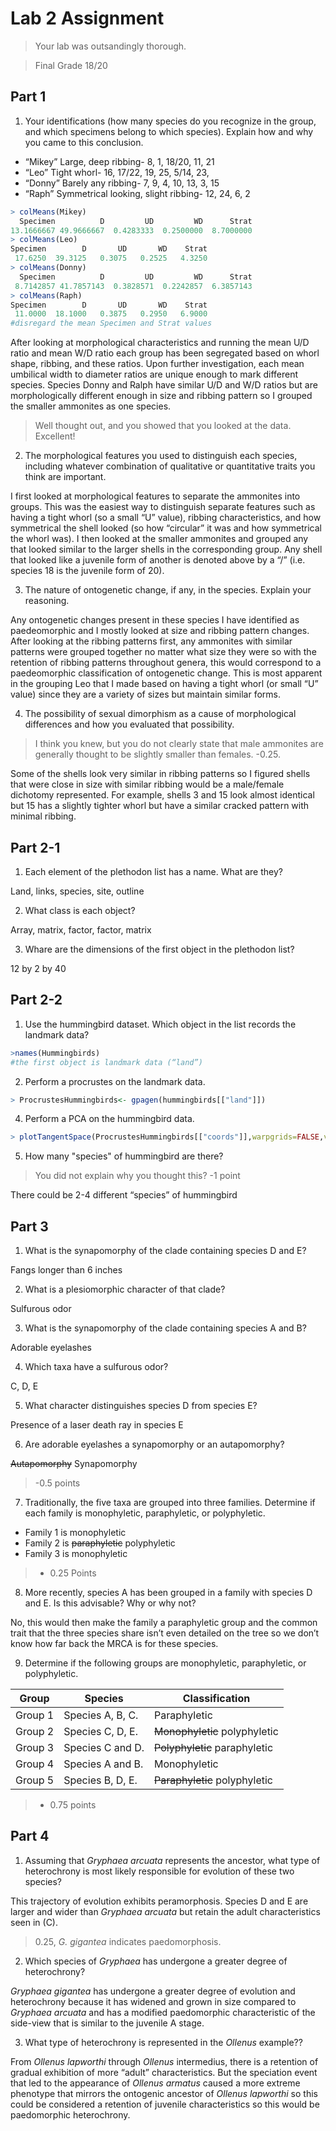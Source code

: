 # Lab 2 Assignment

> Your lab was outsandingly thorough.

> Final Grade 18/20

## Part 1

1)	Your identifications (how many species do you recognize in the group, and which specimens belong to which species). Explain how and why you came to this conclusion.

+ “Mikey” Large, deep ribbing- 8, 1, 18/20, 11, 21
+ “Leo” Tight whorl- 16, 17/22, 19, 25, 5/14, 23, 
+ “Donny” Barely any ribbing- 7, 9, 4, 10, 13, 3, 15
+ “Raph” Symmetrical looking, slight ribbing- 12, 24, 6, 2

````R
> colMeans(Mikey)
  Specimen          D         UD         WD      Strat 
13.1666667 49.9666667  0.4283333  0.2500000  8.7000000 
> colMeans(Leo)
Specimen        D       UD       WD    Strat 
 17.6250  39.3125   0.3075   0.2525   4.3250 
> colMeans(Donny)
  Specimen          D         UD         WD      Strat 
 8.7142857 41.7857143  0.3828571  0.2242857  6.3857143 
> colMeans(Raph)
Specimen        D       UD       WD    Strat 
 11.0000  18.1000   0.3875   0.2950   6.9000
#disregard the mean Specimen and Strat values
````

After looking at morphological characteristics and running the mean U/D ratio and mean W/D ratio each group has been segregated based on whorl shape, ribbing, and these ratios. Upon further investigation, each mean umbilical width to diameter ratios are unique enough to mark different species. Species Donny and Ralph have similar U/D and W/D ratios but are morphologically different enough in size and ribbing pattern so I grouped the smaller ammonites as one species.

> Well thought out, and you showed that you looked at the data. Excellent!

2)	The morphological features you used to distinguish each species, including whatever combination of qualitative or quantitative traits you think are important.

I first looked at morphological features to separate the ammonites into groups.  This was the easiest way to distinguish separate features such as having a tight whorl (so a small “U” value), ribbing characteristics, and how symmetrical the shell looked (so how “circular” it was and how symmetrical the whorl was).  I then looked at the smaller ammonites and grouped any that looked similar to the larger shells in the corresponding group.  Any shell that looked like a juvenile form of another is denoted above by a “/” (i.e. species 18 is the juvenile form of 20).

3.	The nature of ontogenetic change, if any, in the species. Explain your reasoning.

Any ontogenetic changes present in these species I have identified as paedeomorphic and I mostly looked at size and ribbing pattern changes.  After looking at the ribbing patterns first, any ammonites with similar patterns were grouped together no matter what size they were so with the retention of ribbing patterns throughout genera, this would correspond to a paedeomorphic classification of ontogenetic change. This is most apparent in the grouping Leo that I made based on having a tight whorl (or small “U” value) since they are a variety of sizes but maintain similar forms.

4.	The possibility of sexual dimorphism as a cause of morphological differences and how you evaluated that possibility.

> I think you knew, but you do not clearly state that male ammonites are generally thought to be slightly smaller than females. -0.25.

Some of the shells look very similar in ribbing patterns so I figured shells that were close in size with similar ribbing would be a male/female dichotomy represented.  For example, shells 3 and 15 look almost identical but 15 has a slightly tighter whorl but have a similar cracked pattern with minimal ribbing.

## Part 2-1

1)	Each element of the plethodon list has a name. What are they?

Land, links, species, site, outline

2)	What class is each object?

Array, matrix, factor, factor, matrix

3)	Whare are the dimensions of the first object in the plethodon list?

12 by 2 by 40

## Part 2-2

1)	Use the hummingbird dataset. Which object in the list records the landmark data?

````R
>names(Hummingbirds)
#the first object is landmark data (“land”)
````

2) Perform a procrustes on the landmark data.

````R
> ProcrustesHummingbirds<- gpagen(hummingbirds[["land"]])
````

4.	 Perform a PCA on the hummingbird data.

````R
> plotTangentSpace(ProcrustesHummingbirds[["coords"]],warpgrids=FALSE,verbose=FALSE)
````

5.	How many "species" of hummingbird are there?

> You did not explain why you thought this? -1 point

There could be 2-4 different “species” of hummingbird

## Part 3

1)	What is the synapomorphy of the clade containing species D and E?

Fangs longer than 6 inches

2)	What is a plesiomorphic character of that clade?

Sulfurous odor

3)	What is the synapomorphy of the clade containing species A and B?

Adorable eyelashes

4)	Which taxa have a sulfurous odor?

C, D, E

5)	What character distinguishes species D from species E?

Presence of a laser death ray in species E

6)	Are adorable eyelashes a synapomorphy or an autapomorphy? 

<strike>Autapomorphy</strike> Synapomorphy
> -0.5 points

7)	Traditionally, the five taxa are grouped into three families. Determine if each family is monophyletic, paraphyletic, or polyphyletic.

+ Family 1 is monophyletic 
+ Family 2 is <strike>paraphyletic</strike> polyphyletic
+ Family 3 is monophyletic

> - 0.25 Points

8)	More recently, species A has been grouped in a family with species D and E. Is this advisable? Why or why not?

No, this would then make the family a paraphyletic group and the common trait that the three species share isn’t even detailed on the tree so we don’t know how far back the MRCA is for these species.

9)	Determine if the following groups are monophyletic, paraphyletic, or polyphyletic. 
	
Group | Species | Classification
----- | ----- | -----
Group 1	| Species A, B, C. | Paraphyletic	
Group 2	| Species C, D, E. | <strike>Monophyletic</strike> polyphyletic
Group 3	| Species C and D. | <strike>Polyphyletic</strike> paraphyletic	
Group 4	| Species A and B. | Monophyletic	
Group 5	| Species B, D, E. | <strike>Paraphyletic</strike> polyphyletic	

> - 0.75 points

## Part 4

1)	Assuming that *Gryphaea arcuata* represents the ancestor, what type of heterochrony is most likely responsible for evolution of these two species? 

This trajectory of evolution exhibits peramorphosis.  Species D and E are larger and wider than *Gryphaea arcuata* but retain the adult characteristics seen in (C).

> 0.25, *G. gigantea* indicates paedomorphosis.
 
2.	Which species of *Gryphaea* has undergone a greater degree of heterochrony?

*Gryphaea gigantea* has undergone a greater degree of evolution and heterochrony because it has widened and grown in size compared to *Gryphaea arcuata* and has a modified paedomorphic characteristic of the side-view that is similar to the juvenile A stage.

3.	What type of heterochrony is represented in the *Ollenus* example??

From *Ollenus lapworthi* through *Ollenus* intermedius, there is a retention of gradual exhibition of more “adult” characteristics.  But the speciation event that led to the appearance of *Ollenus armatus* caused a more extreme phenotype that mirrors the ontogenic ancestor of *Ollenus lapworthi* so this could be considered a retention of juvenile characteristics so this would be paedomorphic heterochrony.

